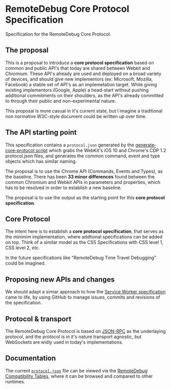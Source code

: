 # RemoteDebug Core Protocol Specification
Specification for the RemoteDebug Core Protocol.

## The proposal

This is a proposal to introduce a **core protocol specification** based on common and public API's that today are shared between Webkit and Chromium. These API's already are used and deployed on a broad variety of devices, and should give new implementors (ex: Microsoft, Mozilla, Facebook) a stable set of API's as an implemetation target. While giving existing implementors (Google, Apple) a head-start without pushing additional commitments on their shoulders, as the API's already committed to through their public and non-experimental nature.

This proposal is more casual in it's current state, but I imagine a traditional non normative W3C-style document could be written up over time.

## The API starting point

This specification contains a `protocol.json` generated by the [generate-core-protocol script](https://github.com/RemoteDebug/remotedebug-core-spec/blob/master/generate-core-protocol.js) which grabs the WebKit's iOS 10 and Chrome's CDP 1.2 protocol.json files, and generates the common command, event and type objects which has similar naming.

The proposal is to use the Chrome API (Commands, Events and Types), as the baseline. There has been **33 minor differences** found between the common Chromium and Webkit APIs in parameters and properties, which has to be resolved in order to establish a new baseline.

The proposal is to use the output as the starting point for this **core protocol specification**.

## Core Protocol
The intent here is to establish a  **core protocol specification**, that serves as the minimim implementation, where addtional specifications can be added on top. Think of a similar model as the CSS Specifications with CSS level 1, CSS level 2, etc. 

In the future specifications like "RemoteDebug Time Travel Debugging" could be imagined.

## Proposing new APIs and changes

We should adapt a simiar approach to how the [Service Worker specification](https://github.com/w3c/ServiceWorker) came to life, by using GitHub to manage issues, commits and revisions of the specification.

## Protocol & transport

The  RemoteDebug Core Protocol is based on [JSON-RPC](http://www.jsonrpc.org/specification) as the underlaying protocol, and the protocol is in it's nature transport agnostic, but WebSockets are widly used in today's implementations.

## Documentation

The current [`protocol.json`](https://github.com/RemoteDebug/remotedebug-core-spec/blob/master/protocol.json) file can be viewed via the [RemoteDebug Compatibility Tables](http://compatibility.remotedebug.org/), where it can be browsed and compared to other runtimes.


